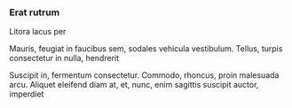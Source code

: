 ### Erat rutrum

Litora lacus per

Mauris, feugiat in faucibus sem, sodales vehicula vestibulum. Tellus, turpis consectetur in nulla, hendrerit

Suscipit in, fermentum consectetur. Commodo, rhoncus, proin malesuada arcu. Aliquet eleifend diam at, et, nunc, enim sagittis suscipit auctor, imperdiet


